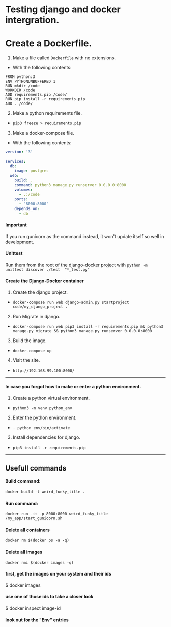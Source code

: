 # Testing __django__ and __docker__ intergration.

# Create a __Dockerfile__.
1. Make a file called `Dockerfile` with no extensions.
  - With the following contents:

  ```
  FROM python:3
  ENV PYTHONUNBUFFERED 1
  RUN mkdir /code
  WORKDIR /code
  ADD requirements.pip /code/
  RUN pip install -r requirements.pip
  ADD . /code/
  ```
2. Make a python requirements file.
  - `pip3 freeze > requirements.pip`
3. Make a docker-compose file.
  - With the following contents:

  ```yml
  version: '3'

  services:
    db:
      image: postgres
    web:
      build: .
      command: python3 manage.py runserver 0.0.0.0:8000
      volumes:
        - .:/code
      ports:
        - "8000:8000"
      depends_on:
        - db
  ```
#### Important
If you run gunicorn as the command instead, it won't update itself so well in development.

#### Unittest
Run them from the root of the django-docker project with `python -m unittest discover ./test  "*_test.py"`

#### Create the Django-Docker container
1. Create the django project.
  - `docker-compose run web django-admin.py startproject code/my_django_project .`
2. Run Migrate in django.
  - `docker-compose run web pip3 install -r requirements.pip && python3 manage.py migrate && python3 manage.py runserver 0.0.0.0:8000`
3. Build the image.
  - `docker-compose up`
4. Visit the site.
  - `http://192.168.99.100:8000/`


***
#### In case you forgot how to make or enter a python environment.
1. Create a python virtual environment.
  - `python3 -m venv python_env`
2. Enter the python environment.
  - `. python_env/bin/activate`
3. Install dependencies for django.
  - `pip3 install -r requirements.pip`




***

## Usefull commands

#### Build command:
`docker build -t weird_funky_title .`

#### Run command:
`docker run -it -p 8000:8000 weird_funky_title /my_app/start_gunicorn.sh`


#### Delete all containers
`docker rm $(docker ps -a -q)`
#### Delete all images
`docker rmi $(docker images -q)`

#### first, get the images on your system and their ids
$ docker images
#### use one of those ids to take a closer look
$ docker inspect image-id

#### look out for the "Env" entries
